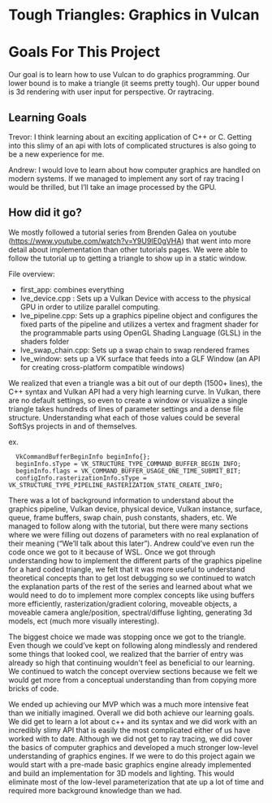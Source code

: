 # Tough Triangles: Graphics in Vulcan

# Goals For This Project
Our goal is to learn how to use Vulcan to do graphics programming. Our lower bound is to make a triangle (it seems pretty tough). Our upper bound is 3d rendering with user input for perspective. Or raytracing.

## Learning Goals


Trevor: I think learning about an exciting application of C++ or C. Getting into this slimy of an api with lots of complicated structures is also going to be a new experience for me.

Andrew: I would love to learn about how computer graphics are handled on modern systems. If we managed to implement any sort of ray tracing I would be thrilled, but I’ll take an image processed by the GPU.

## How did it go?

We mostly followed a tutorial series from Brenden Galea on youtube (https://www.youtube.com/watch?v=Y9U9IE0gVHA) that went into more detail about implementation than other tutorials pages.
We were able to follow the tutorial up to getting a triangle to show up in a static window.

File overview:
* first_app: combines everything
* lve_device.cpp : Sets up a Vulkan Device with access to the physical GPU in order to utilize parallel computing.
* lve_pipeline.cpp: Sets up a graphics pipeline object and configures the fixed parts of the pipeline and utilizes a vertex and fragment shader for the programmable parts using OpenGL Shading Language (GLSL) in the shaders folder
* lve_swap_chain.cpp: Sets up a swap chain to swap rendered frames
* lve_window: sets up a VK surface that feeds into a GLF Window (an API for creating cross-platform compatible windows)

We realized that even a triangle was a bit out of our depth (1500+ lines), the C++ syntax and Vulkan API had a very high learning curve. In Vulkan, there are no default settings, so even to create a window or visualize a single triangle takes hundreds of lines of parameter settings and a dense file structure. Understanding what each of those values could be several SoftSys projects in and of themselves.

ex.
```
  VkCommandBufferBeginInfo beginInfo{};
  beginInfo.sType = VK_STRUCTURE_TYPE_COMMAND_BUFFER_BEGIN_INFO;
  beginInfo.flags = VK_COMMAND_BUFFER_USAGE_ONE_TIME_SUBMIT_BIT;
  configInfo.rasterizationInfo.sType = VK_STRUCTURE_TYPE_PIPELINE_RASTERIZATION_STATE_CREATE_INFO;

```

There was a lot of background information to understand about the graphics pipeline, Vulkan device, physical device, Vulkan instance, surface, queue, frame buffers, swap chain, push constants, shaders, etc. We managed to follow along with the tutorial, but there were many sections where we were filling out dozens of parameters with no real explanation of their meaning (“We’ll talk about this later”).  Andrew could’ve even run the code once we got to it because of WSL. Once we got through understanding how to implement the different parts of the graphics pipeline for a hard coded triangle, we felt that it was more useful to understand theoretical concepts than to get lost debugging so we continued to watch the explanation parts of the rest of the series and learned about what we would need to do to implement more complex concepts like using buffers more efficiently, rasterization/gradient coloring, moveable objects, a moveable camera angle/position, spectral/diffuse lighting, generating 3d models, ect (much more visually interesting).


The biggest choice we made was stopping once we got to the triangle. Even though we could’ve kept on following along mindlessly and rendered some things that looked cool, we realized that the barrier of entry was already so high that continuing wouldn't feel as beneficial to our learning. We continued to watch the concept overview sections because we felt we would get more from a conceptual understanding than from copying more bricks of code.

We ended up achieving our MVP which was a much more intensive feat than we initially imagined. Overall we did both achieve our learning goals. We did get to learn a lot about c++ and its syntax and we did work with an incredibly slimy API that is easily the most complicated either of us have worked with to date. Although we did not get to ray tracing, we did cover the basics of computer graphics and developed a much stronger low-level understanding of graphics engines. If we were to do this project again we would start with a pre-made basic graphics engine already implemented and build an implementation for 3D models and lighting. This would eliminate most of the low-level parameterization that ate up a lot of time and required more background knowledge than we had.
